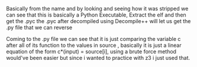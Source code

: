 Basically from the name and by looking and seeing how it was stripped we can see that this is basically a Python Executable, Extract the elf and then get the .pyc
the .pyc after decompiled using Decompile++ will let us get the .py file that we can reverse

Coming to the .py file we can see that it is just comparing the variable c after all of its function to the values in source , basically it is just a linear equation of the form c\*(input) = source[i], using a brute force method would've been easier but since i wanted to practice with z3 i just used that.

